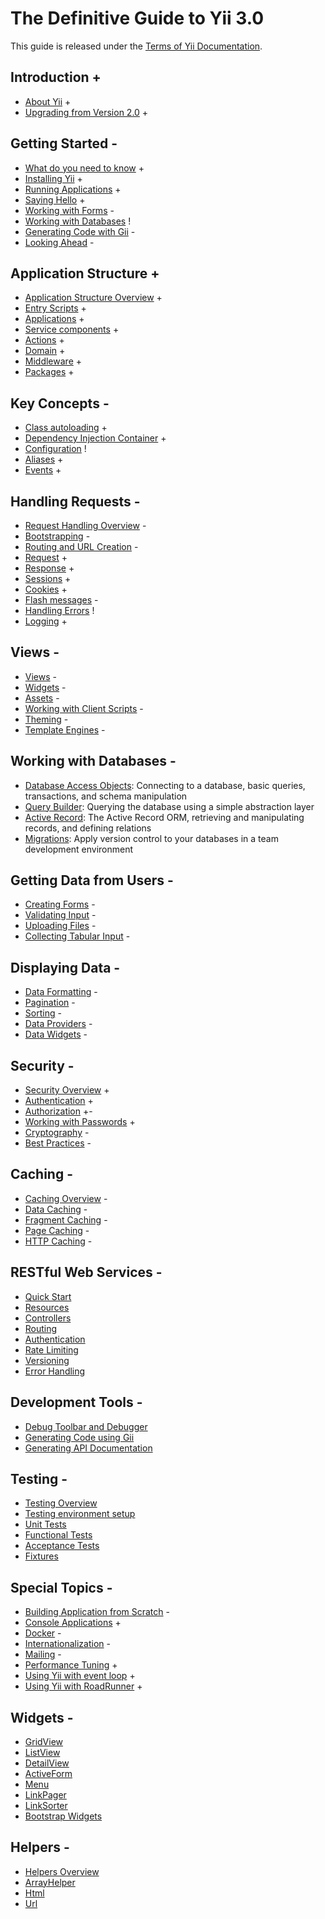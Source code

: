 # The Definitive Guide to Yii 3.0

This guide is released under the [Terms of Yii Documentation](http://www.yiiframework.com/doc/terms/).

Introduction +
------------

* [About Yii](intro/what-is-yii.md) +
* [Upgrading from Version 2.0](intro/upgrade-from-v2.md) +


Getting Started -
---------------

* [What do you need to know](start/prerequisites.md) +
* [Installing Yii](start/installation.md) +
* [Running Applications](start/workflow.md) +
* [Saying Hello](start/hello.md) +
* [Working with Forms](start/forms.md) -
* [Working with Databases](start/databases.md) !
* [Generating Code with Gii](start/gii.md) -
* [Looking Ahead](start/looking-ahead.md) -


Application Structure +
---------------------

* [Application Structure Overview](structure/overview.md) +
* [Entry Scripts](structure/entry-script.md) +
* [Applications](structure/application.md) +
* [Service components](structure/service.md) +
* [Actions](structure/action.md) +
* [Domain](structure/domain.md) +
* [Middleware](structure/middleware.md) +
* [Packages](structure/package.md) +

Key Concepts -
------------

* [Class autoloading](concept/autoloading.md) +
* [Dependency Injection Container](concept/di-container.md) +
* [Configuration](concept/configuration.md) !
* [Aliases](concept/aliases.md) +
* [Events](concept/events.md) +

Handling Requests -
-----------------

* [Request Handling Overview](runtime/overview.md) -
* [Bootstrapping](runtime/bootstrapping.md) -
* [Routing and URL Creation](runtime/routing.md) -
* [Request](runtime/request.md) +
* [Response](runtime/response.md) +
* [Sessions](runtime/sessions.md) +
* [Cookies](runtime/cookies.md) +
* [Flash messages](runtime/flash-messages.md) -
* [Handling Errors](runtime/handling-errors.md) !
* [Logging](runtime/logging.md) +

Views -
-----

* [Views](views/view.md) -
* [Widgets](views/widget.md) -
* [Assets](views/asset.md) -
* [Working with Client Scripts](views/client-scripts.md) -
* [Theming](views/theming.md) -
* [Template Engines](views/template-engines.md) -


Working with Databases -
----------------------

* [Database Access Objects](db-dao.md): Connecting to a database, basic queries, transactions, and schema manipulation
* [Query Builder](db-query-builder.md): Querying the database using a simple abstraction layer
* [Active Record](db-active-record.md): The Active Record ORM, retrieving and manipulating records, and defining relations
* [Migrations](db-migrations.md): Apply version control to your databases in a team development environment

Getting Data from Users -
-----------------------

* [Creating Forms](input/forms.md) -
* [Validating Input](input/validation.md) -
* [Uploading Files](input/file-upload.md) -
* [Collecting Tabular Input](input/tabular-input.md) -


Displaying Data -
---------------

* [Data Formatting](output/formatting.md) -
* [Pagination](output/pagination.md) -
* [Sorting](output/sorting.md) -
* [Data Providers](output/data-providers.md) -
* [Data Widgets](output/data-widgets.md) -

Security -
--------

* [Security Overview](security/overview.md) +
* [Authentication](security/authentication.md) +
* [Authorization](security/authorization.md) +-
* [Working with Passwords](security/passwords.md) +
* [Cryptography](security/cryptography.md) -
* [Best Practices](security/best-practices.md) -


Caching -
-------

* [Caching Overview](caching/overview.md) -
* [Data Caching](caching/data.md) -
* [Fragment Caching](caching/fragment.md) -
* [Page Caching](caching/page.md) -
* [HTTP Caching](caching/http.md) -


RESTful Web Services -
--------------------

* [Quick Start](rest/quick-start.md)
* [Resources](rest/resources.md)
* [Controllers](rest/controllers.md)
* [Routing](rest/routing.md)
* [Authentication](rest/authentication.md)
* [Rate Limiting](rest/rate-limiting.md)
* [Versioning](rest/versioning.md)
* [Error Handling](rest/error-handling.md)

Development Tools -
-----------------

* [Debug Toolbar and Debugger](https://www.yiiframework.com/extension/yiisoft/yii2-debug/doc/guide)
* [Generating Code using Gii](https://www.yiiframework.com/extension/yiisoft/yii2-gii/doc/guide)
* [Generating API Documentation](https://www.yiiframework.com/extension/yiisoft/yii2-apidoc)


Testing -
-------

* [Testing Overview](testing/overview.md)
* [Testing environment setup](testing/environment-setup.md)
* [Unit Tests](testing/unit.md)
* [Functional Tests](testing/functional.md)
* [Acceptance Tests](testing/acceptance.md)
* [Fixtures](testing/fixtures.md)


Special Topics -
--------------

* [Building Application from Scratch](tutorial/start-from-scratch.md) -
* [Console Applications](tutorial/console-applications.md) +
* [Docker](tutorial/docker.md) -
* [Internationalization](tutorial/i18n.md) -
* [Mailing](tutorial/mailing.md) -
* [Performance Tuning](tutorial/performance-tuning.md) +
* [Using Yii with event loop](tutorial/using-with-event-loop.md) +
* [Using Yii with RoadRunner](tutorial/using-yii-with-roadrunner.md) +

Widgets -
-------

* [GridView](https://www.yiiframework.com/doc-2.0/yii-grid-gridview.html)
* [ListView](https://www.yiiframework.com/doc-2.0/yii-widgets-listview.html)
* [DetailView](https://www.yiiframework.com/doc-2.0/yii-widgets-detailview.html)
* [ActiveForm](https://www.yiiframework.com/doc-2.0/guide-input-forms.html#activerecord-based-forms-activeform)
* [Menu](https://www.yiiframework.com/doc-2.0/yii-widgets-menu.html)
* [LinkPager](https://www.yiiframework.com/doc-2.0/yii-widgets-linkpager.html)
* [LinkSorter](https://www.yiiframework.com/doc-2.0/yii-widgets-linksorter.html)
* [Bootstrap Widgets](https://www.yiiframework.com/extension/yiisoft/yii2-bootstrap/doc/guide)


Helpers -
-------

* [Helpers Overview](helper-overview.md)
* [ArrayHelper](helper/array.md)
* [Html](helper-html.md)
* [Url](helper-url.md)
